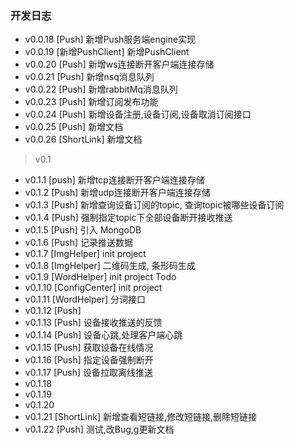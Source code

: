 ### 开发日志
- v0.0.18  [Push] 新增Push服务端engine实现
- v0.0.19  [新增PushClient] 新增PushClient
- v0.0.20  [Push] 新增ws连接断开客户端连接存储
- v0.0.21  [Push] 新增nsq消息队列
- v0.0.22  [Push] 新增rabbitMq消息队列
- v0.0.23  [Push] 新增订阅发布功能
- v0.0.24  [Push] 新增设备注册,设备订阅,设备取消订阅接口
- v0.0.25  [Push] 新增文档
- v0.0.26  [ShortLink] 新增文档

> v0.1
- v0.1.1  [push] 新增tcp连接断开客户端连接存储
- v0.1.2  [Push] 新增udp连接断开客户端连接存储
- v0.1.3  [Push] 新增查询设备订阅的topic, 查询topic被哪些设备订阅
- v0.1.4  [Push] 强制指定topic下全部设备断开接收推送
- v0.1.5  [Push] 引入 MongoDB
- v0.1.6  [Push] 记录推送数据
- v0.1.7  [ImgHelper] init project
- v0.1.8  [ImgHelper] 二维码生成, 条形码生成
- v0.1.9  [WordHelper] init project
Todo
- v0.1.10 [ConfigCenter] init project
- v0.1.11 [WordHelper] 分词接口
- v0.1.12 [Push] 
- v0.1.13 [Push] 设备接收推送的反馈
- v0.1.14 [Push] 设备心跳,处理客户端心跳
- v0.1.15 [Push] 获取设备在线情况
- v0.1.16 [Push] 指定设备强制断开
- v0.1.17 [Push] 设备拉取离线推送
- v0.1.18
- v0.1.19 
- v0.1.20
- v0.1.21 [ShortLink] 新增查看短链接,修改短链接,删除短链接
- v0.1.22 [Push] 测试,改Bug,g更新文档
